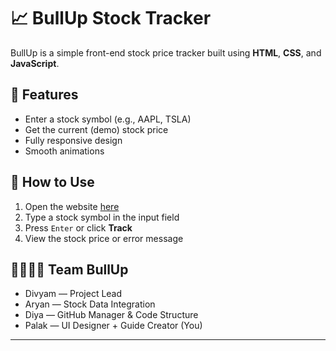 # 📈 BullUp Stock Tracker

BullUp is a simple front-end stock price tracker built using **HTML**, **CSS**, and **JavaScript**.

## 🚀 Features
- Enter a stock symbol (e.g., AAPL, TSLA)
- Get the current (demo) stock price
- Fully responsive design
- Smooth animations

## 🧪 How to Use
1. Open the website [here](https://DIYAA0606.github.io/bullup-stock-tracker)
2. Type a stock symbol in the input field
3. Press `Enter` or click **Track**
4. View the stock price or error message

## 👨‍👩‍👧‍👦 Team BullUp
- Divyam — Project Lead
- Aryan — Stock Data Integration
- Diya — GitHub Manager & Code Structure
- Palak — UI Designer + Guide Creator (You)

---

